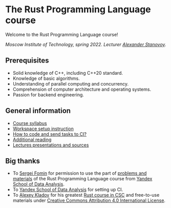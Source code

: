 # The Rust Programming Language course

Welcome to the Rust Programming Language course!

_Moscow Institute of Technology, spring 2022. Lecturer [Alexander Stanovoy](https://gitlab.com/alex.stanovoy)._

## Prerequisites

- Solid knowledge of C++, including C++20 standard.
- Knowledge of basic algorithms.
- Understanding of parallel computing and concurrency.
- Comprehension of computer architecture and operating systems.
- Passion for backend engineering.

## General information

- [Course syllabus](docs/syllabus.md)
- [Workspace setup instruction](docs/setup.md)
- [How to code and send tasks to CI?](docs/solving.md)
- [Additional reading](docs/reading-list.md)
- [Lectures presentations and sources](lectures)

## Big thanks

- To [Sergei Fomin](https://gitlab.com/meandrobo) for permission to use the part of [problems and materials](https://gitlab.com/meandrobo/shad-rust) of the Rust Programming Language course from [Yandex School of Data Analysis](https://yandexdataschool.com).
- To [Yandex School of Data Analysis](https://yandexdataschool.com) for setting up CI.
- To [Alexey Kladov](https://github.com/matklad) for his greatest [Rust course in CSC](https://www.youtube.com/redirect?event=video_description&redir_token=QUFFLUhqbmthSllDT3hOMDI3Ny1yMTRDOHhUdUwzODdWUXxBQ3Jtc0trcGFhZF9UMTVzT2ZGUFRQR2dBdWJ2U1dJS2ZnNlpURzVXY21OZ1NNNmk5TWhqU0VPbmljc3R0Tm9ERFdIbFNqaXhGT281dENob2xXeGNVTVA0dXlrV2FHa3Zpb3BmVnM0NU9aTmUxSWlPMjdpYmdqTQ&q=http%3A%2F%2Fbit.ly%2F2QfWama) and free-to-use materials under [Creative Commons Attribution 4.0 International License](http://creativecommons.org/licenses/by/4.0/).
